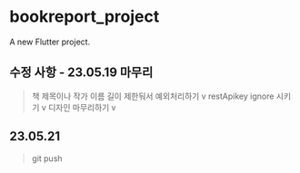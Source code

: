# bookreport_project

A new Flutter project.

## 수정 사항 - 23.05.19 마무리

> 책 제목이나 작가 이름 길이 제한둬서 예외처리하기 v
> restApikey ignore 시키기 v
> 디자인 마무리하기 v

## 23.05.21

> git push
